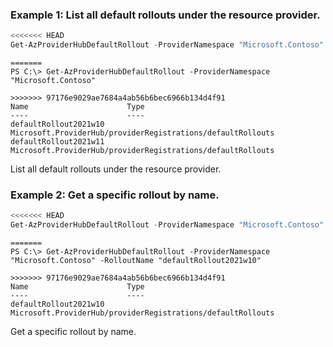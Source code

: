### Example 1: List all default rollouts under the resource provider.
```powershell
<<<<<<< HEAD
Get-AzProviderHubDefaultRollout -ProviderNamespace "Microsoft.Contoso"
```

```output
=======
PS C:\> Get-AzProviderHubDefaultRollout -ProviderNamespace "Microsoft.Contoso"

>>>>>>> 97176e9029ae7684a4ab56b6bec6966b134d4f91
Name                      Type
----                      ----
defaultRollout2021w10     Microsoft.ProviderHub/providerRegistrations/defaultRollouts
defaultRollout2021w11     Microsoft.ProviderHub/providerRegistrations/defaultRollouts
```

List all default rollouts under the resource provider.

### Example 2: Get a specific rollout by name.
```powershell
<<<<<<< HEAD
Get-AzProviderHubDefaultRollout -ProviderNamespace "Microsoft.Contoso" -RolloutName "defaultRollout2021w10"
```

```output
=======
PS C:\> Get-AzProviderHubDefaultRollout -ProviderNamespace "Microsoft.Contoso" -RolloutName "defaultRollout2021w10"

>>>>>>> 97176e9029ae7684a4ab56b6bec6966b134d4f91
Name                      Type
----                      ----
defaultRollout2021w10     Microsoft.ProviderHub/providerRegistrations/defaultRollouts
```

Get a specific rollout by name.

